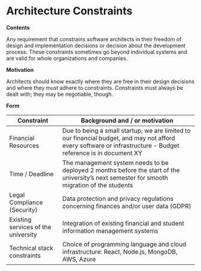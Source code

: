 # Architecture Constraints

**Contents**

Any requirement that constrains software architects in their freedom of
design and implementation decisions or decision about the development
process. These constraints sometimes go beyond individual systems and
are valid for whole organizations and companies.

**Motivation**

Architects should know exactly where they are free in their design
decisions and where they must adhere to constraints. Constraints must
always be dealt with; they may be negotiable, though.

**Form**

| Constraint | Background and / or motivation |
| ---------- | ------------------------------ |
| Financial Resources | Due to being a small startup, we are limited to our financial budget, and may not afford every software or infrastructure - Budget reference is in document XY |
| Time / Deadline | The management system needs to be deployed 2 months before the start of the university’s next semester for smooth migration of the students |
| Legal Compliance (Security) | Data protection and privacy regulations concerning finances and/or user data (GDPR) |
| Existing services of the university | Integration of existing financial and student information management systems |
| Technical stack constraints | Choice of programming language and cloud infrastructure: React, Node.js, MongoDB, AWS, Azure |